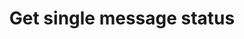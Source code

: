 ---
title: Get single message status
excerpt: The method is used for getting the status of a single message.
api:
  file: yespo.json
  operationId: getInstantMessagesStatus
hidden: false
---